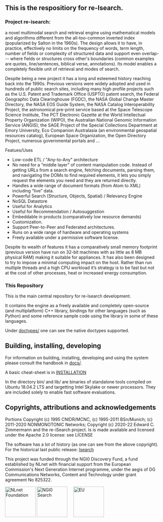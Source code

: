 ## This is the respositiory for re-Isearch.

### Project re-isearch:
a novel multimodal search and retrieval engine using mathematical models and algorithms different from the all-too-common inverted index (popularized by Salton in the 1960s). The design allows it to have, in practice, effectively no limits on the frequency of words, term length, number of fields or complexity of structured data and support even overlap--- where fields or structures cross other's boundaries (common examples are quotes, line/sentences, biblical verse, annotations). Its model enables a completely flexible unit of retrieval and modes of search.

Despite being a new project it has a long and esteemed history reaching back into the 1990s. Previous versions were widely adopted and used in hundreds of public search sites, including many high profile projects such as the U.S. Patent and Trademark Office (USPTO) patent search, the Federal Geographic Data Clearinghouse (FGDC), the NASA Global Change Master Directory, the NASA EOS Guide System, the NASA Catalog Interoperability Project, the astronomical pre-print service based at the Space Telescope Science Institute, The PCT Electronic Gazette at the World Intellectual Property Organization (WIPO), the Australian National Genomic Information Service (ANGIS), the SAGE Project of the Special Collections Department at Emory University, Eco Companion Australasia (an environmental geospatial resources catalog), European Space Organization, the Open Directory Project, numerous governmental portals and ... 

Featues/Uses
* Low-code ETL / "Any-to-Any" architecture
* No need for a “middle layer” of content manipulation code. Instead of getting URLs from a search engine, fetching documents, parsing them, and navigating the DOMs to find required elements, it lets you simply request the elements you need and they are returned directly.
* Handles a wide range of document formats (from Atom to XML) including “live” data.
* Powerful Search (Structure, Objects, Spatial) / Relevancy Engine
* NoSQL Datastore
* Useful for Analytics
* Useful for Recommendation / Autosuggestion 
* Embeddable in products (comparatively low resource  demands)
* Customization. 
* Support Peer-to-Peer and Federated architectures.
* Runs on a wide range of hardware and operating systems
* Freely available under a permissive software license. 


Despite its wealth of features it has a comparatively small memory footprint (previous version have run on 32-bit machines with as little as 8 MB physical RAM) making it suitable for appliances. It has also been designed to try to impose a minimal computing impact on the host.
Rather than run multiple threads and a high CPU workload it’s strategy is to be fast but not at the cost of other processes, heat or increased energy consumption.


### This Repository 

This is the main central repository for re-Isearch development.

It contains the engine as a freely available and completely open-source (and multiplatform) C++ library, bindings for other languages (such as Python) and some reference sample code using the library in some of these languages.

Under [doctypes/](https://github.com/re-Isearch/re-Isearch/tree/master/doctype) one can see the native doctypes supported.


## Building, installing, developing
For information on building, installing, developing and using the system please consult the handbook in [docs/](https://github.com/re-Isearch/re-Isearch/blob/master/docs/re-Isearch-Handbook.pdf).

A basic cheat-sheet is in [INSTALLATION](./INSTALLATION)

In the directory bin/ and lib/ are binaries of standalone tools compiled on Ubuntu 18.04.2 LTS and targetting Intel Skylake or newer processors. They are included solely to enable fast software evaluations.

## Copyrights, attributions and acknowledgements 
Portions Copyright (c) 1995 CNIDR/MCNC, (c) 1995-2011 BSn/Munich; (c) 2011-2020 NONMONOTONIC Networks; Copyright (c) 2020-22 Edward C. Zimmermann and the re-iSearch project. Is is made available and licensed under the Apache 2.0 license: see LICENSE

The software has a lot of history (as one can see from the above copyright). For the historical last public release: [Isearch](https://github.com/edzimmermann/Isearch-1.14)

This project was funded through the NGI0 Discovery Fund, a fund established by NLnet with financial support from the European Commission's Next Generation Internet programme, under the aegis of DG Communications Networks, Content and Technology under grant agreement No 825322.



<IMG SRC="https://nlnet.nl/image/logo_nlnet.svg" ALT="NLnet Foundation" height=100> <IMG SRC="https://nlnet.nl/logo/NGI/NGIZero-green.hex.svg" ALT="NGI0 Search" height=100> &nbsp; &nbsp; <IMG SRC="https://ngi.eu/wp-content/uploads/sites/77/2017/10/bandiera_stelle.png" ALT="EU" height=100>

